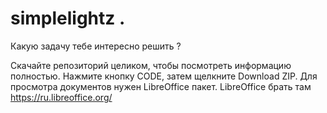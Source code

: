 # simplelightz .

Какую задачу тебе интересно решить ?

Скачайте репозиторий целиком, чтобы посмотреть информацию полностью.
Нажмите кнопку CODE, затем щелкните Download ZIP.
Для просмотра документов нужен LibreOffice пакет.
LibreOffice брать там https://ru.libreoffice.org/



